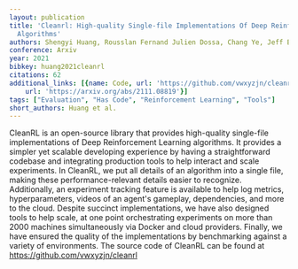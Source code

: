 ```yaml
---
layout: publication
title: 'Cleanrl: High-quality Single-file Implementations Of Deep Reinforcement Learning
  Algorithms'
authors: Shengyi Huang, Rousslan Fernand Julien Dossa, Chang Ye, Jeff Braga
conference: Arxiv
year: 2021
bibkey: huang2021cleanrl
citations: 62
additional_links: [{name: Code, url: 'https://github.com/vwxyzjn/cleanrl'}, {name: Paper,
    url: 'https://arxiv.org/abs/2111.08819'}]
tags: ["Evaluation", "Has Code", "Reinforcement Learning", "Tools"]
short_authors: Huang et al.
---
```

CleanRL is an open-source library that provides high-quality single-file
implementations of Deep Reinforcement Learning algorithms. It provides a
simpler yet scalable developing experience by having a straightforward codebase
and integrating production tools to help interact and scale experiments. In
CleanRL, we put all details of an algorithm into a single file, making these
performance-relevant details easier to recognize. Additionally, an experiment
tracking feature is available to help log metrics, hyperparameters, videos of
an agent's gameplay, dependencies, and more to the cloud. Despite succinct
implementations, we have also designed tools to help scale, at one point
orchestrating experiments on more than 2000 machines simultaneously via Docker
and cloud providers. Finally, we have ensured the quality of the
implementations by benchmarking against a variety of environments. The source
code of CleanRL can be found at https://github.com/vwxyzjn/cleanrl